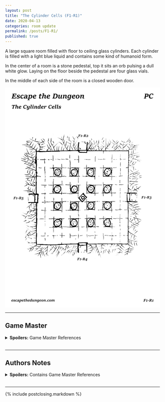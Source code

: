 ```yaml
---
layout: post
title: "The Cylinder Cells (F1-R1)"
date: 2020-04-13
categories: room update
permalink: /posts/F1-R1/
published: true
---
```


A large square room filled with floor to ceiling glass cylinders. Each cylinder is filled with a light blue liquid and contains some kind of humanoid form.

In the center of a room is a stone pedestal, top it sits an orb pulsing a dull white glow. Laying on the floor beside the pedestal are four glass vials.

In the middle of each side of the room is a closed wooden door.

![The Cylinder Cells (F1R1)](/assets/maps/rooms/escapethedungeon-f1-r1-pc.png)

---

## Game Master

<details><summary><b>Spoilers:</b> Game Master References</summary>
&nbsp;

# Boxed Text

You and a number of unfamiliar companions awake to the feeling of stale air passing through your nostrils. You look around to find yourself laying naked in a smashed open cylinder, a light blue liquid slowly oozing out onto the floor.

# Focus Points

**Glowing Orb (F1-R1-FP01)**

A palm sized orb, pulsing a dull white glow. A medium magic check will reveal the orb is operating a reduced capacity but its true function is still unknown.

**Glass Vials (F1-R1-FP02)**

Empty thin long glass vials, A very easy inspection check will reveal that these vials socket into a metal ring at the base of the cylinders.

**Exits (F1-R1-FP03)**

Above each door is a sign that denotes a direction. "North", "East", "South", and "West" following a clockwise direction. All doors are unlocked.

# Items

**Glowing Orb (F1-R1-ITM01)**

Pulsing a dull white glow, when initially discovered the orb is currently low on charge.

A very hard magic check will reveal that the orb can be recharged by an attuned wielder by expending 10 magic slots. Once charged this orb can hold and emit a single spell within a 20 foot radius as a concentration spell, requiring the attuned wielder to make a spell save every hour the spell is active.

When recharged and active the orb glows bright white.

**Preserving Liquid (F1-R1-ITM02)**

When consumed it heals for one standard potion, additionally the consumer must make a medium constitution saving throw or fall asleep for 1d4 hours. The properties of this liquid can be identified with a hard magic check.

</details>
&nbsp;

---

## Authors Notes

<details><summary><b>Spoilers:</b> Contains Game Master References</summary>
&nbsp;

I had to choose somewhere for the adventures to start, waking up in some kind of hibernation tank seemed like a good as place as any. Allows of a variable number of players and provides an initial intrigue.

I decided to include a powerful magic item right out of the gate but make it difficult to use initially, its probably broken as hell but I can come back and refine it if needed.

Also included some healing potions go give the party a leg up.

</details>
&nbsp;

---

{% include postclosing.markdown %}
